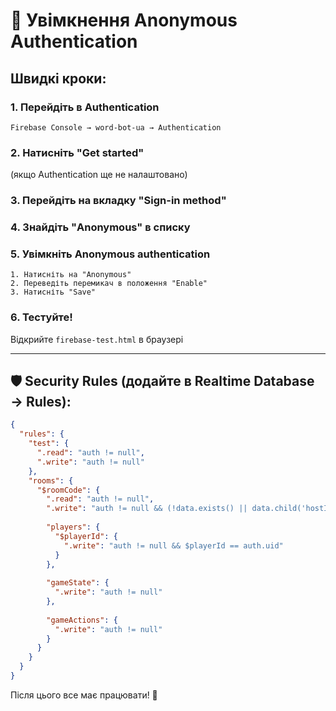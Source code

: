# 🔐 Увімкнення Anonymous Authentication

## Швидкі кроки:

### 1. Перейдіть в Authentication
```
Firebase Console → word-bot-ua → Authentication
```

### 2. Натисніть "Get started"
(якщо Authentication ще не налаштовано)

### 3. Перейдіть на вкладку "Sign-in method"

### 4. Знайдіть "Anonymous" в списку

### 5. Увімкніть Anonymous authentication
```
1. Натисніть на "Anonymous"
2. Переведіть перемикач в положення "Enable"
3. Натисніть "Save"
```

### 6. Тестуйте!
Відкрийте `firebase-test.html` в браузері

---

## 🛡️ Security Rules (додайте в Realtime Database → Rules):

```json
{
  "rules": {
    "test": {
      ".read": "auth != null",
      ".write": "auth != null"
    },
    "rooms": {
      "$roomCode": {
        ".read": "auth != null",
        ".write": "auth != null && (!data.exists() || data.child('hostId').val() == auth.uid || data.child('players').child(auth.uid).exists())",
        
        "players": {
          "$playerId": {
            ".write": "auth != null && $playerId == auth.uid"
          }
        },
        
        "gameState": {
          ".write": "auth != null"
        },
        
        "gameActions": {
          ".write": "auth != null"
        }
      }
    }
  }
}
```

Після цього все має працювати! 🎉
